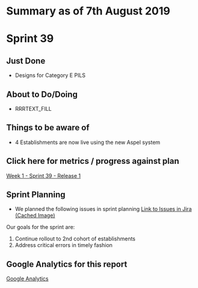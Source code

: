 # Summary as of 7th August 2019 

# Sprint 39

## Just Done
* Designs for Category E PILS 

## About to Do/Doing
* RRRTEXT_FILL

## Things to be aware of
* 4 Establishments are now live using the new Aspel system

## Click here for metrics / progress against plan
[Week 1 - Sprint 39 - Release 1](graphs/progress07082019.png)

## Sprint Planning
* We planned the following issues in sprint planning [Link to Issues in Jira](https://jira.digital.homeoffice.gov.uk/secure/RapidBoard.jspa?rapidView=261)    [\(Cached Image\)](graphs/sprint07082019.png)

Our goals for the sprint are:
1. Continue rollout to 2nd cohort of establishments 
2. Address critical errors in timely fashion

## Google Analytics for this report
[Google Analytics](graphs/GA07082019.jpg)

